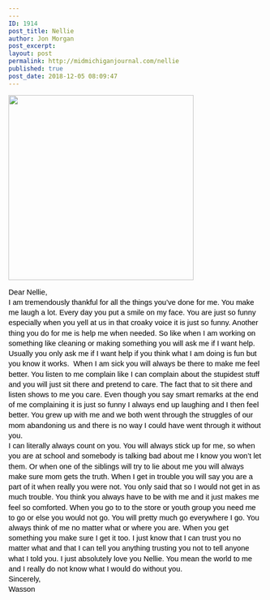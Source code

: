 ```yaml
---
---
ID: 1914
post_title: Nellie
author: Jon Morgan
post_excerpt:
layout: post
permalink: http://midmichiganjournal.com/nellie
published: true
post_date: 2018-12-05 08:09:47
---
```

<p dir="ltr"><a href="http://midmichiganjournal.com/mid-michigan-journal-launches-30-days-of-thanksgiving-writing-challenge/null-20" rel="attachment wp-att-1601"><img class="alignnone size-medium wp-image-1601" src="http://midmichiganjournal.com/wp-content/uploads/2018/10/null-2-365x365.png" alt="" width="365" height="365" /></a></p>
<p dir="ltr" style="line-height: 1.38; margin-top: 0pt; margin-bottom: 0pt;"><span style="font-size: 11pt; font-family: Arial; color: #000000; background-color: transparent; font-weight: 400; font-variant: normal; text-decoration: none; vertical-align: baseline;">Dear Nellie,</span></p>
<p dir="ltr" style="line-height: 1.38; margin-top: 0pt; margin-bottom: 0pt;"><span style="font-size: 11pt; font-family: Arial; color: #000000; background-color: transparent; font-weight: 400; font-variant: normal; text-decoration: none; vertical-align: baseline;">I am tremendously thankful for all the things you’ve done for me. You make me laugh a lot. Every day you put a smile on my face. You are just so funny especially when you yell at us in that croaky voice it is just so funny. Another thing you do for me is help me when needed. So like when I am working on something like cleaning or making something you will ask me if I want help. Usually you only ask me if I want help if you think what I am doing is fun but you know it works.  When I am sick you will always be there to make me feel better. You listen to me complain like I can complain about the stupidest stuff and you will just sit there and pretend to care. The fact that to sit there and listen shows to me you care. Even though you say smart remarks at the end of me complaining it is just so funny I always end up laughing and I then feel better. You grew up with me and we both went through the struggles of our mom abandoning us and there is no way I could have went through it without you.</span><b style="font-weight: normal;"></b></p>
<p dir="ltr" style="line-height: 1.38; margin-top: 0pt; margin-bottom: 0pt;"><span style="font-size: 11pt; font-family: Arial; color: #000000; background-color: transparent; font-weight: 400; font-style: normal; font-variant: normal; text-decoration: none; vertical-align: baseline;">I can literally always count on you. You will always stick up for me, so when you are at school and somebody is talking bad about me I know you won’t let them. Or when one of the siblings will try to lie about me you will always make sure mom gets the truth. When I get in trouble you will say you are a part of it when really you were not. You only said that so I would not get in as much trouble. You think you always have to be with me and it just makes me feel so comforted. When you go to to the store or youth group you need me to go or else you would not go. You will pretty much go everywhere I go. You always think of me no matter what or where you are. When you get something you make sure I get it too. I just know that I can trust you no matter what and that I can tell you anything trusting you not to tell anyone what I told you. I just absolutely love you Nellie. You mean the world to me and I really do not know what I would do without you.</span></p>
<p dir="ltr" style="line-height: 1.38; margin-top: 0pt; margin-bottom: 0pt;"><span style="font-size: 11pt; font-family: Arial; color: #000000; background-color: transparent; font-weight: 400; font-style: normal; font-variant: normal; text-decoration: none; vertical-align: baseline;">Sincerely,</span></p>
<p dir="ltr" style="line-height: 1.38; margin-top: 0pt; margin-bottom: 0pt;"><span style="font-size: 11pt; font-family: Arial; color: #000000; background-color: transparent; font-weight: 400; font-style: normal; font-variant: normal; text-decoration: none; vertical-align: baseline;">Wasson</span></p>
<span style="font-size: 11pt; font-family: Arial; color: #000000; background-color: transparent; font-weight: 400; font-style: normal; font-variant: normal; text-decoration: none; vertical-align: baseline;"> </span>